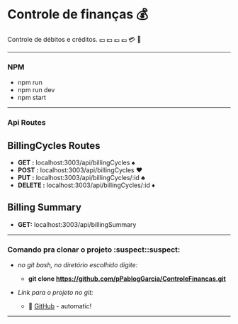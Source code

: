 # Controle de finanças :moneybag:

Controle de débitos e créditos. :yen: :dollar: :pound: :euro: :credit_card: :money_with_wings:
***

### NPM

* npm run
* npm run dev
* npm start
***

### Api Routes
## BillingCycles Routes
 * **GET :**  localhost:3003/api/billingCycles :spades:
 * **POST :**  localhost:3003/api/billingCycles :hearts:
 * **PUT :** localhost:3003/api/billingCycles/:id :clubs:
 * **DELETE :** localhost:3003/api/billingCycles/:id :diamonds:
 
 ## Billing Summary
 * **GET:** localhost:3003/api/billingSummary
 ***
 
 ### Comando pra clonar o projeto :suspect::suspect:
 
 * _no git bash, no diretório escolhido digite:_
  	* **git clone https://github.com/pPablogGarcia/ControleFinancas.git** 
 
 * _Link para o projeto no git:_
 	* :link: [GitHub](https://github.com/pPablogGarcia/ControleFinancas) - automatic!
 	
  ***
